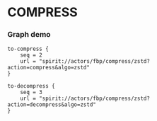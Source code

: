 COMPRESS
========

### Graph demo

```hocon
to-compress {
    seq = 2
    url = "spirit://actors/fbp/compress/zstd?action=compress&algo=zstd"
}

to-decompress {
    seq = 3
    url = "spirit://actors/fbp/compress/zstd?action=decompress&algo=zstd"
}
```